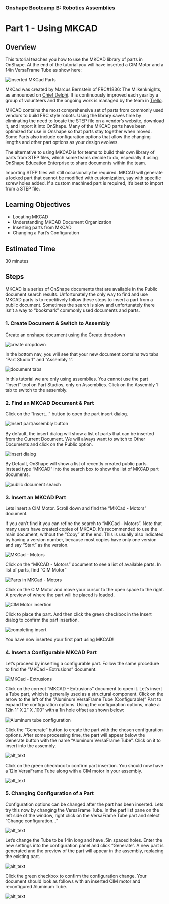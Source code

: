 ### Onshape Bootcamp B: Robotics Assemblies
# Part 1 - Using MKCAD

## Overview
This tutorial teaches you how to use the MKCAD library of parts in OnShape. At the end of the tutorial you will have inserted a CIM Motor and a 14in VersaFrame Tube as show here:

![](images/image1.png "inserted MKCad Parts")

MKCad was created by Marcus Bernstein of FRC#1836: The Milkenknights, as announced on [Chief Delphi](https://www.chiefdelphi.com/t/pic-introducing-mkcad-the-onshape-frc-parts-library/161295). It is continuously improved each year by a group of volunteers and the ongoing work is managed by the team in [Trello](https://trello.com/b/6fHc37vK/mkcad-improvements).

MKCAD contains the most comprehensive set of parts from commonly used vendors to build FRC style robots. Using the library saves time by eliminating the need to locate the STEP file on a vendor’s website, download it, and import it into OnShape. Many of the MKCAD parts have been optimized for use in Onshape so that parts stay together when moved. Some Parts also include configuration options that allow the changing lengths and other part options as your design evolves.

The alternative to using MKCAD is for teams to build their own library of parts from STEP files, which some teams decide to do, especially if using OnShape Education Enterprise to share documents within the team. 

Importing STEP files will still occasionally be required. MKCAD will generate a locked part that cannot be modified with customization, say with specific screw holes added. If a custom machined part is required, it’s best to import from a STEP file.

## Learning Objectives
*   Locating MKCAD
*   Understanding MKCAD Document Organization
*   Inserting parts from MKCAD
*   Changing a Part’s Configuration

## Estimated Time
30 minutes

## Steps
MKCAD is a series of OnShape documents that are available in the Public document search results. Unfortunately the only way to find and use MKCAD parts is to repetitively follow these steps to insert a part from a public document. Sometimes the search is slow and unfortunately there isn’t a way to “bookmark” commonly used documents and parts.

### 1. Create Document & Switch to Assembly 
Create an onshape document using the Create dropdown

![](images/image2.png "create dropdown")

In the bottom nav, you will see that your new document contains two tabs “Part Studio 1” and “Assembly 1”.

![](images/image3.png "document tabs")

In this tutorial we are only using assemblies. You cannot use the part “Insert” tool on Part Studios, only on Assemblies. Click on the Assembly 1 tab to switch to the assembly.

### 2. Find an MKCAD Document & Part

Click on the “Insert…” button to open the part insert dialog.

![](images/image4.png "Insert part/assembly button")

By default, the insert dialog will show a list of parts that can be inserted from the Current Document. We will always want to switch to Other Documents and click on the Public option.

![](images/image5.png "insert dialog")

By Default, OnShape will show a list of recently created public parts. Instead type “MKCAD” into the search box to show the list of MKCAD part documents.

![](images/image6.png "public document search")

### 3. Insert an MKCAD Part
Lets insert a CIM Motor. Scroll down and find the “MKCad - Motors” document.

If you can’t find it you can refine the search to “MKCad - Motors”. Note that many users have created copies of MKCAD. It’s recommended to use the main document, without the “Copy” at the end. This is usually also indicated by having a version number, because most copies have only one version and say “Start” as the version.

![](images/image7.png "MKCad - Motors")

Click on the “MKCAD - Motors” document to see a list of available parts. In list of parts, find “CIM Motor”

![](images/image8.png "Parts in MKCad - Motors")

Click on the CIM Motor and move your cursor to the open space to the right. A preview of where the part will be placed is loaded.

![](images/image9.png "CIM Motor insertion")

Click to place the part. And then click the green checkbox in the Insert dialog to confirm the part insertion.

![](images/image10.png "completing insert")

You have now inserted your first part using MKCAD!

### 4. Insert a Configurable MKCAD Part
Let’s proceed by inserting a configurable part. Follow the same procedure to find the “MKCad - Extrusions” document.

![](images/image11.png "MKCad - Extrusions")

Click on the correct “MKCAD - Extrusions” document to open it. Let’s insert a Tube part, which is generally used as a structural component. Click on the arrow to the left of the “Aluminum VersaFrame Tube (Configurable)” Part to expand the configuration options. Using the configuration options, make a 12in 1” X 2” X .100” with a 1in hole offset as shown below:

![](images/image12.png "Aluminum tube configuration")

Click the “Generate” button to create the part with the chosen configuration options. After some processing time, the part will appear below the Generate button with the name “Aluminum VersaFrame Tube”. Click on it to insert into the assembly.

![alt_text](images/image13.png "generate part")

Click on the green checkbox to confirm part insertion. You should now have a 12in VersaFrame Tube along with a CIM motor in your assembly.

![alt_text](images/image14.png "insert part")

### 5. Changing Configuration of a Part
Configuration options can be changed after the part has been inserted. Lets try this now by changing the VersaFrame Tube. In the part list pane on the left side of the window, right click on the VersaFrame Tube part and select “Change configuration...”

![alt_text](images/image15.png "Change configuration...")

Let’s change the Tube to be 14in long and have .5in spaced holes. Enter the new settings into the configuration panel and click “Generate”. A new part is generated and the preview of the part will appear in the assembly, replacing the existing part.

![alt_text](images/image16.png "set configuration options")

Click the green checkbox to confirm the configuration change. Your document should look as follows with an inserted CIM motor and reconfigured Aluminum Tube.

![alt_text](images/image1.png "accept changes")